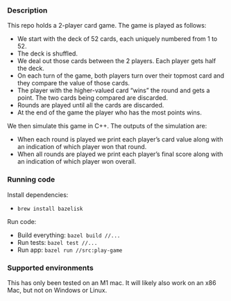 ### Description
This repo holds a 2-player card game. The game is played as follows:
- We start with the deck of 52 cards, each uniquely numbered from 1 to 52.
- The deck is shuffled.
- We deal out those cards between the 2 players. Each player gets half the deck.
- On each turn of the game, both players turn over their topmost card and they compare the value of those cards.
- The player with the higher-valued card “wins” the round and gets a point. The two cards being compared are discarded.
- Rounds are played until all the cards are discarded.
- At the end of the game the player who has the most points wins.

We then simulate this game in C++. The outputs of the simulation are:
- When each round is played we print each player’s card value along with an indication of which player won that round.
- When all rounds are played we print each player’s final score along with an indication of which player won overall.

### Running code
Install dependencies:
- `brew install bazelisk`

Run code:
- Build everything: `bazel build //...`
- Run tests: `bazel test //...`
- Run app: `bazel run //src:play-game`

### Supported environments
This has only been tested on an M1 mac. It will likely also work on an x86 Mac, but not on Windows or Linux.
